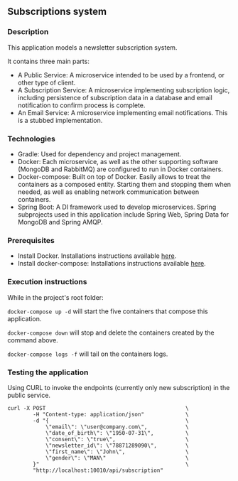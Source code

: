 ## Subscriptions system

### Description

This application models a newsletter subscription system.

It contains three main parts:
* A Public Service: A microservice intended to be used by a frontend, or other type of client.
* A Subscription Service: A microservice implementing subscription logic, including persistence of subscription data in a database and email notification to confirm process is complete.
* An Email Service: A microservice implementing email notifications. This is a stubbed implementation.

### Technologies

* Gradle: Used for dependency and project management.
* Docker: Each microservice, as well as the other supporting software (MongoDB and RabbitMQ) are configured to run in Docker containers.
* Docker-compose: Built on top of Docker. Easily allows to treat the containers as a composed entity. Starting them and stopping them when needed, as well as enabling network communication between containers.
* Spring Boot: A DI framework used to develop microservices. Spring subprojects used in this application include Spring Web, Spring Data for MongoDB and Spring AMQP.

### Prerequisites

* Install Docker. Installations instructions available [here](https://docs.docker.com/get-docker/).
* Install docker-compose: Installations instructions available [here](https://docs.docker.com/compose/install/).

### Execution instructions

While in the project's root folder:

`docker-compose up -d` will start the five containers that compose this application.

`docker-compose down` will stop and delete the containers created by the command above.

`docker-compose logs -f` will tail on the containers logs.

### Testing the application

Using CURL to invoke the endpoints (currently only new subscription) in the public service.

```
curl -X POST                                            \
        -H "Content-type: application/json"             \
        -d "{                                           \
            \"email\": \"user@company.com\",            \
            \"date_of_birth\": \"1950-07-31\",          \
            \"consent\": \"true\",                      \
            \"newsletter_id\": \"78871289090\",         \
            \"first_name\": \"John\",                   \
            \"gender\": \"MAN\"                         \
        }"                                              \
        "http://localhost:10010/api/subscription"
```